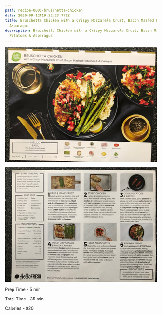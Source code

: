```yaml
---
path: recipe-0003-bruschetta-chicken
date: 2020-09-12T19:32:23.779Z
title: Bruschetta Chicken with a Crispy Mozzarela Crust, Bacon Mashed Potatoes &
  Asparagus
description: Bruschetta Chicken with a Crispy Mozzarela Crust, Bacon Mashed
  Potatoes & Asparagus
---
```

![Picture of finished Bruschetta Chicken](../assets/0003-bruschetta-chicken-pic-1.jpeg)

![picture of Bruschetta Chicken recipe ingredients, prep and cooking instructions](../assets/0003-bruschetta-chicken-pic-2.jpeg)

Prep Time - 5 min

Total Time - 35 min

Calories - 920